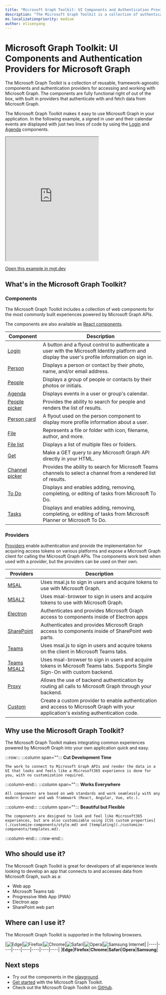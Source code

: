 ```yaml
---
title: "Microsoft Graph Toolkit: UI Components and Authentication Providers for Microsoft Graph"
description: "The Microsoft Graph Toolkit is a collection of authentication providers and reusable, framework-agnostic web components for accessing and working with Microsoft Graph."
ms.localizationpriority: medium
author: elisenyang
---
```


# Microsoft Graph Toolkit: UI Components and Authentication Providers for Microsoft Graph 

The Microsoft Graph Toolkit is a collection of reusable, framework-agnostic components and authentication providers for accessing and working with Microsoft Graph. The components are fully functional right of out of the box, with built in providers that authenticate with and fetch data from Microsoft Graph.

The Microsoft Graph Toolkit makes it easy to use Microsoft Graph in your application. In the following example, a signed in user and their calendar events are displayed with just two lines of code by using the [Login](./components/login.md) and [Agenda](./components/agenda.md) components.

<iframe src="https://mgt.dev/iframe.html?id=samples-general--login-to-show-agenda&source=docs&source=docs" height="400"></iframe>

[Open this example in mgt.dev](https://mgt.dev/?path=/story/samples-general--login-to-show-agenda&source=docs)

## What's in the Microsoft Graph Toolkit?

### Components

The Microsoft Graph Toolkit includes a collection of web components for the most commonly built experiences powered by Microsoft Graph APIs. 

The components are also available as [React components](./get-started/mgt-react.md).

|Component|Description|
|---------|-----------|
|[Login](./components/login.md)|A button and a flyout control to authenticate a user with the Microsoft Identity platform and display the user's profile information on sign in.|
|[Person](./components/person.md)|Displays a person or contact by their photo, name, and/or email address.|
|[People](./components/people.md)|Displays a group of people or contacts by their photos or initials.|
|[Agenda](./components/agenda.md)|Displays events in a user or group's calendar.|
|[People picker](./components/people-picker.md)|Provides the ability to search for people and renders the list of results.|
|[Person card](./components/person-card.md)|A flyout used on the person component to display more profile information about a user.|
|[File](./components/file.md)|Represents a file or folder with icon, filename, author, and more.|
|[File list](./components/file-list.md)|Displays a list of multiple files or folders.|
|[Get](./components/get.md)|Make a GET query to any Microsoft Graph API directly in your HTML.|
|[Channel picker](./components/teams-channel-picker.md)|Provides the ability to search for Microsoft Teams channels to select a channel from a rendered list of results.|
|[To Do](./components/todo.md)|Displays and enables adding, removing, completing, or editing of tasks from Microsoft To Do.|
|[Tasks](./components/tasks.md)|Displays and enables adding, removing, completing, or editing of tasks from Microsoft Planner or Microsoft To Do.|

### Providers

[Providers](/providers/providers.md) enable authentication and provide the implementation for acquiring access tokens on various platforms and expose a Microsoft Graph client for calling the Microsoft Graph APIs. The components work best when used with a provider, but the providers can be used on their own.

|Providers|Description|
|---------|-----------|
|[MSAL](./providers/msal.md)|Uses msal.js to sign in users and acquire tokens to use with Microsoft Graph.|
|[MSAL2](./providers/msal2.md)| Uses msal-browser to sign in users and acquire tokens to use with Microsoft Graph.|
|[Electron](./providers/electron.md)|Authenticates and provides Microsoft Graph access to components inside of Electron apps|
|[SharePoint](./providers/sharepoint.md)|Authenticates and provides Microsoft Graph access to components inside of SharePoint web parts.|
|[Teams](./providers/teams.md)|Uses msal.js to sign in users and acquire tokens on the client in Microsoft Teams tabs.|
|[Teams MSAL2](./providers/teams-msal2.md)|Uses msal-browser to sign in users and acquire tokens in Microsoft Teams tabs. Supports Single Sign-On with custom backend. |
|[Proxy](./providers/proxy.md)|Allows the use of backend authentication by routing all calls to Microsoft Graph through your backend.|
|[Custom](./providers/custom.md)|Create a custom provider to enable authentication and access to Microsoft Graph with your application's existing authentication code.|

## Why use the Microsoft Graph Toolkit?

The Microsoft Graph Toolkit makes integrating common experiences powered by Microsoft Graph into your own application quick and easy.

:::row:::
   :::column span="":::
    **Cut Development Time**

    The work to connect to Microsoft Graph APIs and render the data in a UI that looks and feels like a Microsoft365 experience is done for you, with no customization required.
  :::column-end:::
  :::column span="":::
    **Works Everywhere**

    All components are based on web standards and work seamlessly with any modern browser and web framework (React, Angular, Vue, etc.). 
  :::column-end:::
  :::column span="":::
    **Beautiful but Flexible**

    The components are designed to look and feel like Microsoft365 experiences, but are also customizable using [CSS custom properties](./customize-components/style.md) and [templating](./customize-components/templates.md).
  :::column-end:::
:::row-end:::

## Who should use it?

The Microsoft Graph Toolkit is great for developers of all experience levels looking to develop an app that connects to and accesses data from Microsoft Graph, such as a:
- Web app
- Microsoft Teams tab
- Progressive Web App (PWA)
- Electron app
- SharePoint web part

## Where can I use it?

The Microsoft Graph Toolkit is supported in the following browsers.

|![Edge](images/edgeIcon.png)|![Firefox](images/firefoxIcon.png)|![Chrome](images/chromeIcon.png)|![Safari](images/safariIcon.png)|![Opera](images/operaIcon.png)|![Samsung Internet](images/samsungInternetIcon.png)|
|----|----|----|----|----|----|----|
|**Edge**|**Firefox**|**Chrome**|**Safari**|**Opera**|**Samsung**|

## Next steps

- Try out the components in the [playground](https://mgt.dev).
- [Get started](./get-started/overview.md) with the Microsoft Graph Toolkit.
- Check out the Microsoft Graph Toolkit on [GitHub](https://aka.ms/mgt).

